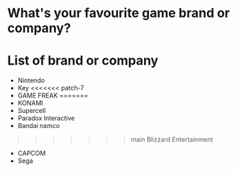 # What's your favourite game brand or company?

# List of brand or company
- Nintendo
- Key
<<<<<<< patch-7
- GAME FREAK
=======
- KONAMI
- Supercell
- Paradox Interactive
- Bandai namco
>>>>>>> main
Blizzard Entertainment
- CAPCOM
- Sega
